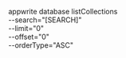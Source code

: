 appwrite database listCollections \
        --search="[SEARCH]" \
        --limit="0" \
        --offset="0" \
        --orderType="ASC"
